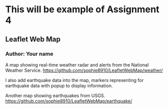 # This will be example of Assignment 4
## Leaflet Web Map
### Author: Your name

A map showing real-time weather radar and alerts from the National Weather Service. <https://github.com/sophie8910/LeafletWebMap/weather/>

I also add earthquake data into the map, markers representing for earthquake data with popup to display information. 

Another map showing earthquakes from USGS.   
<https://github.com/sophie8910/LeafletWebMap/earthquake/>  

